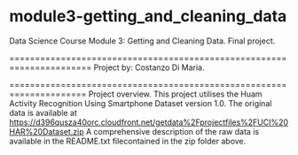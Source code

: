 # module3-getting_and_cleaning_data
Data Science Course Module 3: Getting and Cleaning Data. Final project.

======================================================================
Project by: Costanzo Di Maria.


=====================================================================
Project overview.
This project utilises the Huam Activity Recognition Using Smartphone Dataset version 1.0.
The original data is available at https://d396qusza40orc.cloudfront.net/getdata%2Fprojectfiles%2FUCI%20HAR%20Dataset.zip
A comprehensive description of the raw data is available in the README.txt filecontained in the zip folder above.
